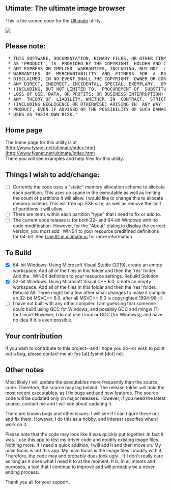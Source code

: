 ## Utimate: The ultimate image browser

This is the source code for the [Ultimate](http://www.fysnet.net/ultimate/index.htm) utility.

<img src=https://www.fysnet.net/ultimate/demodisk64.png>

## Please note:
<pre>
 * THIS SOFTWARE, DOCUMENTATION, BINARY FILES, OR OTHER ITEM, HEREBY FURTHER KNOWN
 * AS 'PRODUCT', IS  PROVIDED BY THE COPYRIGHT  HOLDER AND CONTRIBUTOR "AS IS" AND
 * ANY EXPRESS OR IMPLIED  WARRANTIES, INCLUDING, BUT NOT  LIMITED TO, THE IMPLIED
 * WARRANTIES  OF  MERCHANTABILITY  AND  FITNESS  FOR  A  PARTICULAR  PURPOSE  ARE 
 * DISCLAIMED. IN NO EVENT SHALL THE COPYRIGHT  OWNER OR CONTRIBUTOR BE LIABLE FOR
 * ANY DIRECT, INDIRECT, INCIDENTAL, SPECIAL, EXEMPLARY,  OR CONSEQUENTIAL DAMAGES
 * (INCLUDING, BUT NOT LIMITED TO,  PROCUREMENT OF  SUBSTITUTE GOODS  OR SERVICES;
 * LOSS OF USE, DATA, OR PROFITS; OR BUSINESS INTERRUPTION) HOWEVER  CAUSED AND ON
 * ANY  THEORY OF  LIABILITY, WHETHER  IN  CONTRACT,  STRICT  LIABILITY,  OR  TORT 
 * (INCLUDING NEGLIGENCE OR OTHERWISE) ARISING IN  ANY WAY  OUT OF THE USE OF THIS
 * PRODUCT, EVEN IF ADVISED OF THE POSSIBILITY OF SUCH DAMAGE.  READER AND/OR USER
 * USES AS THEIR OWN RISK.'
</pre>

## Home page
The home page for this utility is at [http://www.fysnet.net/ultimate/index.htm](http://www.fysnet.net/ultimate/index.htm)<br />
There you will see examples and help files for this utility.

## Things I wish to add/change:
- [ ] Currently the code uses a "static" memory allocation scheme to allocate each partition.
This uses up space in the executable as well as limiting the count of partitions it will allow.  I would like to change this to allocate memory instead.  This will free up .EXE size, as well as remove the limit of partitions it will allow.
- [ ] There are items within each partition "type" that I need to fix or add to.
- [ ] The current code release is for both 32- and 64-bit Windows with no code modification.  However, for the "About" dialog to display the correct version, you must add _WIN64 to your resource predifined definitions for 64-bit. See [Line 81 in ultimate.rc](https://github.com/fysnet/FYSOS/blob/master/main/filesys/utils/ultimate/ultimate.rc#L81) for more information.

## To Build
- [X] 64-bit Windows: Using Microsoft Visual Studio (2019), create an empty workspace.  Add all of the files in this folder and then the 'res' folder.  Add the _WIN64 definition to your resource settings. Rebuild Solution.
- [X] 32-bit Windows: Using Microsoft Visual C++ 6.0, create an empty workspace.  Add all of the files in this folder and then the 'res' folder.  Rebuild All. Three might be a few other small changes to make it compile on 32-bit MSVC++ 6.0, after all MSVC++ 6.0 is copyrighted 1994-98 :-)
- [ ] I have not built with any other compiler.  I am guessing that someone could build using GCC for Windows, and possibly GCC and mingw (?) for Linux?  However, I do not use Linux or GCC (for Windows), and have no idea if it is even possible.

## Your contribution
If you wish to contribute to this project--and I hope you do--or wish to point out a bug, please contact me at: fys [at] fysnet [dot] net.

## Other notes
Most likely I will update the executables more frequently than the source code.  Therefore, the source may lag behind.  The release folder will hold the most recent executables, as I fix bugs and add new features.  The source code will be updated only on major releases.  However, if you need the latest source, contact me and I will see about updating it.

There are known bugs and other issues.  I will see if I can figure these out and fix them.  However, I do this as a hobby, and interest specifies when I work on it.

Please note that the code may look like it was quickly put together. In fact it was. I use this app to test my driver code and modify existing image files.  Nothing more.  If I need a quick addition, I will add it and then move on.  My main focus is not this app.  My main focus is the image files I modify with it.  Therefore, the code may and probably does look ugly. :-)  I don't really care as long as it does what I need it to at the moment.  It is, in all intents and purposes, a tool that I continue to improve and will probably be a never ending process.

Thank you all for your support.
